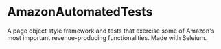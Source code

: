 # AmazonAutomatedTests
A page object style framework and tests that exercise some of Amazon's most important revenue-producing functionalities. Made with Seleium.
